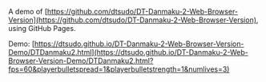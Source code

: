 A demo of [https://github.com/dtsudo/DT-Danmaku-2-Web-Browser-Version](https://github.com/dtsudo/DT-Danmaku-2-Web-Browser-Version), using GitHub Pages.

Demo: [https://dtsudo.github.io/DT-Danmaku-2-Web-Browser-Version-Demo/DTDanmaku2.html](https://dtsudo.github.io/DT-Danmaku-2-Web-Browser-Version-Demo/DTDanmaku2.html?fps=60&playerbulletspread=1&playerbulletstrength=1&numlives=3)
